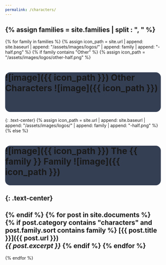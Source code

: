 ```yaml
---
permalink: /characters/
---
```


<style type="text/css">

h1 {
    display:block;
    height:128px;
    background-color:#343f54;
    border-radius: 16px
}
</style>

{% assign families = site.families | split : ", " %}
---
{% for family in families %}
{% assign icon_path = site.url | append: site.baseurl | append: "/assets/images/logos/" | append: family | append: "-half.png" %}
{% if family contains "Other" %}
{% assign icon_path = "/assets/images/logos/other-half.png" %}
# ![image]({{ icon_path }}) Other Characters ![image]({{ icon_path }})
{: .text-center}
{% assign icon_path = site.url | append: site.baseurl | append: "/assets/images/logos/" | append: family | append: "-half.png" %}
{% else %}
# ![image]({{ icon_path }}) The {{ family }} Family ![image]({{ icon_path }})
{: .text-center}
---
{% endif %}
{% for post in site.documents %}
{% if post.category contains "characters" and post.family.sort contains family %}
[{{ post.title }}]({{ post.url }})<br><em>{{ post.excerpt }}</em>
{% endif %}
{% endfor %}
---
{% endfor %}